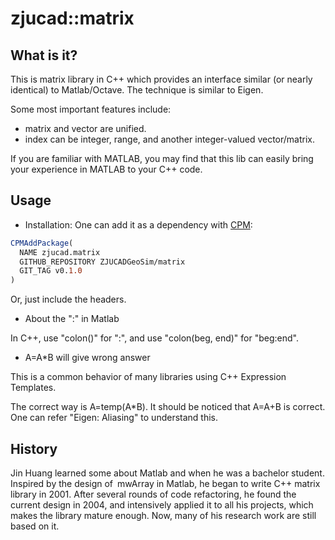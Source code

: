 # zjucad::matrix

## What is it?

This is matrix library in C++ which provides an interface similar (or
nearly identical) to Matlab/Octave.  The technique is similar to
Eigen.

Some most important features include:

* matrix and vector are unified.
* index can be integer, range, and another integer-valued vector/matrix.

If you are familiar with MATLAB, you may find that this lib can easily
bring your experience in MATLAB to your C++ code.

## Usage

* Installation: One can add it as a dependency with
[CPM](https://github.com/cpm-cmake/CPM.cmake):

```cmake
CPMAddPackage(
  NAME zjucad.matrix
  GITHUB_REPOSITORY ZJUCADGeoSim/matrix
  GIT_TAG v0.1.0
)
```

Or, just include the headers.

* About the ":" in Matlab

In C++, use "colon()" for ":", and use "colon(beg, end)" for "beg:end".

* A=A*B will give wrong answer

This is a common behavior of many libraries using C++ Expression
Templates.

The correct way is A=temp(A*B).  It should be noticed that A=A+B is
correct.  One can refer "Eigen: Aliasing" to understand this.

## History

Jin Huang learned some about Matlab and when he was a bachelor
student.  Inspired by the design of mwArray in Matlab, he began to
write C++ matrix library in 2001. After several rounds of code
refactoring, he found the current design in 2004, and intensively
applied it to all his projects, which makes the library mature enough.
Now, many of his research work are still based on it.
